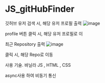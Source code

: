 # JS_gitHubFinder

깃허브 유저 검색 시, 해당 유저 프로필 출력 
![image](https://github.com/nohsa97/JS_gitHubFinder/assets/81568105/e372bab8-1343-4e57-b664-eb3e0dc7e8c0)

profile 버튼 클릭 시, 해당 유저 프로필로 이

최근 Repository 출력 
![image](https://github.com/nohsa97/JS_gitHubFinder/assets/81568105/7e89d602-aafc-4772-9594-3271502329fc)

클릭 시, 해당 Repo로 이동


사용 기술. 바닐라 JS , HTML , CSS

async사용 하여 비동기 통신 
